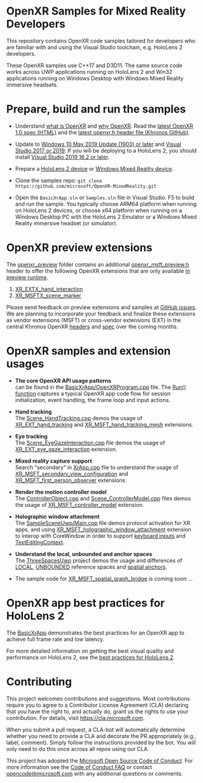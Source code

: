 # OpenXR Samples for Mixed Reality Developers

This repository contains OpenXR code samples tailored for developers who are familiar with and using the Visual Studio toolchain, e.g. HoloLens 2 developers.

These OpenXR samples use C++17 and D3D11. The same source code works across UWP applications running on HoloLens 2 and Win32 applications running on Windows Desktop with Windows Mixed Reality immersive headsets.

# Prepare, build and run the samples

- Understand [what is OpenXR](https://docs.microsoft.com/windows/mixed-reality/openxr#what-is-openxr)
and [why OpenXR](https://docs.microsoft.com/windows/mixed-reality/openxr#why-openxr).
Read the [latest OpenXR 1.0 spec (HTML)](https://www.khronos.org/registry/OpenXR/specs/1.0/html/xrspec.html)
and the [latest openxr.h header file (Khronos GitHub)](https://github.com/KhronosGroup/OpenXR-SDK/blob/master/include/openxr/openxr.h).

- Update to [Windows 10 May 2019 Update (1903) or later](https://www.microsoft.com/software-download/windows10)
and [Visual Studio 2017 or 2019](https://visualstudio.microsoft.com/downloads/).
If you will be deploying to a HoloLens 2, you should install [Visual Studio 2019 16.2 or later](https://visualstudio.microsoft.com/downloads/).

- Prepare a [HoloLens 2 device](https://docs.microsoft.com/windows/mixed-reality/openxr#getting-started-with-openxr-for-hololens-2)
or [Windows Mixed Reality device](https://docs.microsoft.com/windows/mixed-reality/openxr#getting-started-with-openxr-for-windows-mixed-reality-headsets).

- Clone the samples repo: `git clone https://github.com/microsoft/OpenXR-MixedReality.git`

- Open the `BasicXrApp.sln` or `Samples.sln` file in Visual Studio. F5 to build and run the sample.
You typically choose ARM64 platform when running on HoloLens 2 devices,
or choose x64 platform when running on a Windows Desktop PC with the HoloLens 2 Emulator or a Windows Mixed Reality immersive headset (or simulator).

# OpenXR preview extensions

The [openxr_preview](https://github.com/microsoft/OpenXR-MixedReality/tree/main/openxr_preview) folder contains an additional
[openxr_msft_preview.h](https://github.com/microsoft/OpenXR-MixedReality/tree/main/openxr_preview/include/openxr/openxr_msft_preview.h) header to offer
the following OpenXR extensions that are only available [in preview runtime](http://aka.ms/openxr-preview).

1. [XR_EXTX_hand_interaction](https://github.com/microsoft/OpenXR-MixedReality/tree/main/openxr_preview/include/openxr/preview/xr_ext_hand_interaction.h)
2. [XR_MSFTX_scene_marker](https://github.com/microsoft/OpenXR-MixedReality/tree/main/openxr_preview/include/openxr/preview/xr_msft_scene_marker.h)

Please send feedback on preview extensions and samples at [GitHub issues](https://github.com/microsoft/OpenXR-MixedReality/issues).
We are planning to incorporate your feedback and finalize these extensions as vendor extensions (MSFT) or cross-vendor extensions (EXT)
in the central Khronos OpenXR [headers](https://github.com/KhronosGroup/OpenXR-SDK/tree/master/include/openxr)
and [spec](https://www.khronos.org/registry/OpenXR/specs/1.0/html/xrspec.html)
over the coming months.

# OpenXR samples and extension usages

- **The core OpenXR API usage patterns** <br/>
can be found in the [BasicXrApp/OpenXRProgram.cpp](https://github.com/microsoft/OpenXR-MixedReality/blob/main/samples/BasicXrApp/OpenXrProgram.cpp) file.
The [Run() function](https://github.com/microsoft/OpenXR-MixedReality/blob/main/samples/BasicXrApp/OpenXrProgram.cpp#L28)
captures a typical OpenXR app code flow for session initialization, event handling, the frame loop and input actions.

- **Hand tracking** <br/>
The [Scene_HandTracking.cpp](https://github.com/microsoft/OpenXR-MixedReality/blob/main/samples/SampleSceneUwp/Scene_HandTracking.cpp)
demos the usage of [XR_EXT_hand_tracking](https://www.khronos.org/registry/OpenXR/specs/1.0/html/xrspec.html#XR_EXT_hand_tracking)
and [XR_MSFT_hand_tracking_mesh](https://www.khronos.org/registry/OpenXR/specs/1.0/html/xrspec.html#XR_MSFT_hand_tracking_mesh) extensions.

- **Eye tracking** <br/>
The [Scene_EyeGazeInteraction.cpp](https://github.com/microsoft/OpenXR-MixedReality/blob/main/samples/EyeGazeInteractionUwp/Scene_EyeGazeInteraction.cpp) file
demos the usage of [XR_EXT_eye_gaze_interaction](https://www.khronos.org/registry/OpenXR/specs/1.0/html/xrspec.html#XR_EXT_eye_gaze_interaction) extension.

- **Mixed reality capture support** <br/>
Search "secondary" in [XrApp.cpp](https://github.com/microsoft/OpenXR-MixedReality/blob/main/shared/XrSceneLib/XrApp.cpp) file
to understand the usage of [XR_MSFT_secondary_view_configuration](https://www.khronos.org/registry/OpenXR/specs/1.0/html/xrspec.html#XR_MSFT_secondary_view_configuration)
and [XR_MSFT_first_person_observer](https://www.khronos.org/registry/OpenXR/specs/1.0/html/xrspec.html#XR_MSFT_first_person_observer) extensions.

- **Render the motion controller model** <br/>
The [ControllerObject.cpp](https://github.com/microsoft/OpenXR-MixedReality/blob/main/shared/XrSceneLib/ControllerObject.cpp) and
[Scene_ControllerModel.cpp](https://github.com/microsoft/OpenXR-MixedReality/blob/main/samples/SampleSceneWin32/Scene_ControllerModel.cpp) files
demos the usage of [XR_MSFT_controller_model](https://www.khronos.org/registry/OpenXR/specs/1.0/html/xrspec.html#XR_MSFT_controller_model) extension.

- **Holographic window attachment** <br/>
The [SampleSceneUwp/Main.cpp](https://github.com/microsoft/OpenXR-MixedReality/blob/main/samples/SampleSceneUwp/Main.cpp) file demos protocol activation for XR apps,
and using [XR_MSFT_holographic_window_attachment](https://www.khronos.org/registry/OpenXR/specs/1.0/html/xrspec.html#XR_MSFT_holographic_window_attachment) extension
to interop with CoreWindow in order to support [keyboard inputs](https://docs.microsoft.com/en-us/windows/mixed-reality/keyboard-mouse-and-controller-input-in-directx#subscribe-for-corewindow-input-events)
and [TextEditingContext](https://docs.microsoft.com/en-us/uwp/api/Windows.UI.Text.Core.CoreTextEditContext?view=winrt-19041).

- **Understand the local, unbounded and anchor spaces**<br/>
The [ThreeSpacesUwp](https://github.com/microsoft/OpenXR-MixedReality/blob/main/samples/ThreeSpacesUwp/Scene_ThreeSpaces.cpp) project
demos the usage and differences of [LOCAL](https://www.khronos.org/registry/OpenXR/specs/1.0/html/xrspec.html#reference-spaces),
[UNBOUNDED](https://www.khronos.org/registry/OpenXR/specs/1.0/html/xrspec.html#XR_MSFT_unbounded_reference_space) reference spaces
and [spatial anchors](https://www.khronos.org/registry/OpenXR/specs/1.0/html/xrspec.html#XR_MSFT_spatial_anchor).

* The sample code for [XR_MSFT_spatial_graph_bridge](https://www.khronos.org/registry/OpenXR/specs/1.0/html/xrspec.html#XR_MSFT_spatial_graph_bridge) is coming soon ...


# OpenXR app best practices for HoloLens 2

The [BasicXrApp](https://github.com/microsoft/OpenXR-MixedReality/tree/main/samples/BasicXrApp) demonstrates the best practices for an OpenXR app to achieve full frame rate and low latency.

For more detailed information on getting the best visual quality and performance on HoloLens 2, see the [best practices for HoloLens 2](https://aka.ms/openxr-best).

# Contributing

This project welcomes contributions and suggestions.  Most contributions require you to agree to a
Contributor License Agreement (CLA) declaring that you have the right to, and actually do, grant us
the rights to use your contribution. For details, visit https://cla.microsoft.com.

When you submit a pull request, a CLA-bot will automatically determine whether you need to provide
a CLA and decorate the PR appropriately (e.g., label, comment). Simply follow the instructions
provided by the bot. You will only need to do this once across all repos using our CLA.

This project has adopted the [Microsoft Open Source Code of Conduct](https://opensource.microsoft.com/codeofconduct/).
For more information see the [Code of Conduct FAQ](https://opensource.microsoft.com/codeofconduct/faq/) or
contact [opencode@microsoft.com](mailto:opencode@microsoft.com) with any additional questions or comments.
